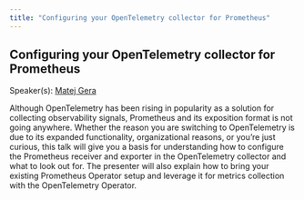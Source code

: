 ```yaml
---
title: "Configuring your OpenTelemetry collector for Prometheus"
---
```


## Configuring your OpenTelemetry collector for Prometheus

Speaker(s): [Matej Gera](../../speakers/matej-gera)

Although OpenTelemetry has been rising in popularity as a solution for collecting observability signals, Prometheus and its exposition format is not going anywhere. Whether the reason you are switching to OpenTelemetry is due to its expanded functionality, organizational reasons, or you’re just curious, this talk will give you a basis for understanding how to configure the Prometheus receiver and exporter in the OpenTelemetry collector and what to look out for. The presenter will also explain how to bring your existing Prometheus Operator setup and leverage it for metrics collection with the OpenTelemetry Operator.
